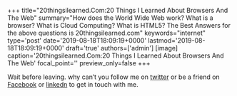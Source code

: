 +++
title="20thingsilearned.Com:20 Things I Learned About Browsers And The Web"
summary="How does the World Wide Web work? What is a browser? What is Cloud Computing? What is HTML5? The Best Answers for the above questions is 20thingsilearned.com"
keywords="internet"
type='post'
date='2019-08-18T18:09:19+0000'
lastmod='2019-08-18T18:09:19+0000'
draft='true'
authors=['admin']
[image]
caption='20thingsilearned.Com:20 Things I Learned About Browsers And The Web'
focal_point=''
preview_only=false
+++










Wait before leaving.
why can’t you follow me on <a href="https://twitter.com/arungudelli" target="_blank" rel="noopener">twitter</a> or be a friend on <a href="https://www.facebook.com/gudelliArun" target="_blank" rel="noopener">Facebook</a> or  <a href="https://www.linkedin.com/in/arungudelli/" target="_blank" rel="noopener">linkedn</a> to get in touch with me.







